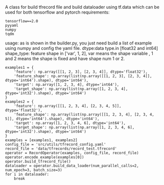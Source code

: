 A class for build tfrecord file and build dataloader using tf.data which can be used for both tensorflow and pytorch 
requirements:

	tensorflow==2.0
	pyyaml
	numpy
	tqdm
usage: as is shown in the builder.py, you just need build a list of example using numpy and config the yaml file.
dtype:data type.in [float32 and int64]
shape_type: feature shape in ['var', 1, 2], var means the shape variable , 1 and 2 means the shape is fixed and have shape num 1 or 2. 

    examples1 = {
        'feature': np.array([[1, 2, 3], [2, 3, 4]], dtype='float32'),
        'feature_shape': np.array(list(np.array([[1, 2, 3], [2, 3, 4]], dtype='int64').shape), dtype='int64'),
        'target': np.array([1, 2, 3, 4], dtype='int64'),
        'target_shape': np.array(list(np.array([1, 2, 3, 4], dtype='int32').shape), dtype='int64')
    }
    examples2 = {
        'feature': np.array([[1, 2, 3, 4], [2, 3, 4, 5]], dtype='float32'),
        'feature_shape': np.array(list(np.array([[1, 2, 3, 4], [2, 3, 4, 5]], dtype='int64').shape), dtype='int64'),
        'target': np.array([1, 2, 3, 4, 6], dtype='int64'),
        'target_shape': np.array(list(np.array([1, 2, 3, 4, 6], dtype='int32').shape), dtype='int64')
    }
    examples = [examples1, examples2]
    config_file = 'src/utils/tfrecord_config.yaml'
    record_file = 'data/tfrecords/record_test.tfrecord'
    operator = RecordOperator(examples, config_file, record_file)
    operator.encode_example(examples[0])
    operator.build_tfrecord_file()
    dataloader = operator.build_data_loader(num_parallel_calls=2, num_epoch=3, batch_size=3)
    for i in dataloader:
        break
